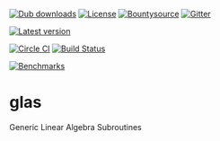 [![Dub downloads](https://img.shields.io/dub/dt/mir-glas.svg)](http://code.dlang.org/packages/mir-glas)
[![License](https://img.shields.io/dub/l/mir-glas.svg)](http://code.dlang.org/packages/mir-glas)
[![Bountysource](https://www.bountysource.com/badge/team?team_id=145399&style=bounties_received)](https://www.bountysource.com/teams/libmir)
[![Gitter](https://img.shields.io/gitter/room/libmir/public.svg)](https://gitter.im/libmir/public)

[![Latest version](https://img.shields.io/dub/v/mir-glas.svg)](http://code.dlang.org/packages/mir-glas)

[![Circle CI](https://circleci.com/gh/libmir/mir-glas.svg?style=svg)](https://circleci.com/gh/libmir/mir-glas)
[![Build Status](https://travis-ci.org/libmir/mir-glas.svg?branch=master)](https://travis-ci.org/libmir/mir-glas)

[![Benchmarks](http://blog.mir.dlang.io/images/bench_csingle.svg)](http://blog.mir.dlang.io/glas/benchmark/openblas/2016/09/23/glas-gemm-benchmark.html)

# glas
Generic Linear Algebra Subroutines
